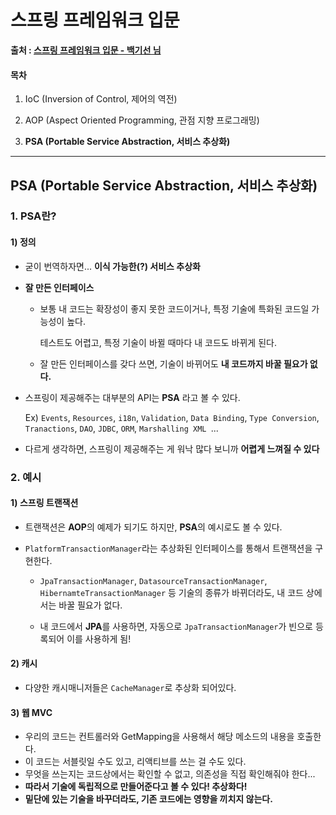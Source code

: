 # 스프링 프레임워크 입문

**출처 : [스프링 프레임워크 입문 - 백기선 님](https://www.inflearn.com/course/spring/)**

#### 목차

1. IoC (Inversion of Control, 제어의 역전)

2. AOP (Aspect Oriented Programming, 관점 지향 프로그래밍)

3. **PSA (Portable Service Abstraction, 서비스 추상화)**

   

___

## PSA (Portable Service Abstraction, 서비스 추상화)

### 1. PSA란?

#### 1) 정의

- 굳이 번역하자면... **이식 가능한(?) 서비스 추상화**

- **잘 만든 인터페이스**

  - 보통 내 코드는 확장성이 좋지 못한 코드이거나, 특정 기술에 특화된 코드일 가능성이 높다.

    테스트도 어렵고, 특정 기술이 바뀔 때마다 내 코드도 바뀌게 된다.

  - 잘 만든 인터페이스를 갖다 쓰면, 기술이 바뀌어도 **내 코드까지 바꿀 필요가 없다.**

- 스프링이 제공해주는 대부분의 API는 **PSA** 라고 볼 수 있다.

  Ex) `Events`, `Resources`, `i18n`, `Validation`, `Data Binding`, `Type Conversion`, `Tranactions`, `DAO`, `JDBC`, `ORM`, `Marshalling XML `...

- 다르게 생각하면, 스프링이 제공해주는 게 워낙 많다 보니까 **어렵게 느껴질 수 있다**

  

### 2. 예시

#### 1) 스프링 트랜잭션

- 트랜잭션은 **AOP**의 예제가 되기도 하지만, **PSA**의 예시로도 볼 수 있다.

- `PlatformTransactionManager`라는 추상화된 인터페이스를 통해서 트랜잭션을 구현한다.

  - `JpaTransactionManager`, `DatasourceTransactionManager`, `HibernamteTransactionManager` 등 기술의 종류가 바뀌더라도, 내 코드 상에서는 바꿀 필요가 없다.

  - 내 코드에서 **JPA**를 사용하면, 자동으로 `JpaTransactionManager`가 빈으로 등록되어 이를 사용하게 됨!

    

#### 2) 캐시

- 다양한 캐시매니저들은 `CacheManager`로 추상화 되어있다.

  

#### 3) 웹 MVC

- 우리의 코드는 컨트롤러와 GetMapping을 사용해서 해당 메소드의 내용을 호출한다.
- 이 코드는 서블릿일 수도 있고, 리액티브를 쓰는 걸 수도 있다.
- 무엇을 쓰는지는 코드상에서는 확인할 수 없고, 의존성을 직접 확인해줘야 한다...
- **따라서 기술에 독립적으로 만들어준다고 볼 수 있다! 추상화다!**
- **밑단에 있는 기술을 바꾸더라도, 기존 코드에는 영향을 끼치지 않는다.**